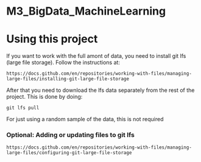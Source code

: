 # M3_BigData_MachineLearning

# Using this project

If you want to work with the full amont of data, you need to install git lfs (large file storage). Follow the instructions at:

```
https://docs.github.com/en/repositories/working-with-files/managing-large-files/installing-git-large-file-storage
```

After that you need to download the lfs data separately from the rest of the project. This is done by doing:

```
git lfs pull
```

For just using a random sample of the data, this is not required

### Optional: Adding or updating files to git lfs

```
https://docs.github.com/en/repositories/working-with-files/managing-large-files/configuring-git-large-file-storage
```
